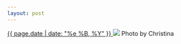 ```yaml
---
layout: post
---
```


<p>
  <a href="/507">
    <time>{{ page.date | date: "%e %B, %Y" }}</time>
  </a>
  <a href="/507"><img src="{{ site.assets_url }}/507.jpg"/></a>
  <span>Photo by Christina</span>
</p>
